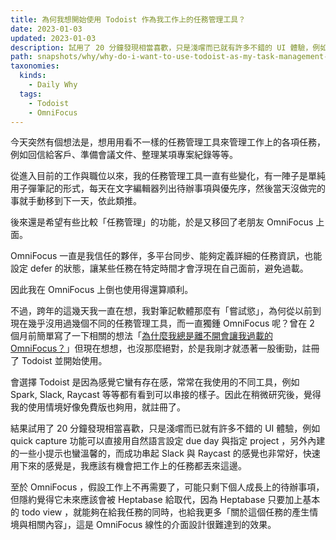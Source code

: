```yaml
---
title: 為何我想開始使用 Todoist 作為我工作上的任務管理工具？
date: 2023-01-03
updated: 2023-01-03
description: 試用了 20 分鐘發現相當喜歡，只是淺嚐而已就有許多不錯的 UI 體驗，例如 quick capture 功能可以直接用自然語言設定 due day 與指定 project 
path: snapshots/why/why-do-i-want-to-use-todoist-as-my-task-management-tool-at-work
taxonomies:
  kinds: 
    - Daily Why
  tags: 
    - Todoist
    - OmniFocus
---
```


今天突然有個想法是，想用用看不一樣的任務管理工具來管理工作上的各項任務，例如回信給客戶、準備會議文件、整理某項專案紀錄等等。

從進入目前的工作與職位以來，我的任務管理工具一直有些變化，有一陣子是單純用子彈筆記的形式，每天在文字編輯器列出待辦事項與優先序，然後當天沒做完的事就手動移到下一天，依此類推。

後來還是希望有些比較「任務管理」的功能，於是又移回了老朋友 OmniFocus 上面。

OmniFocus 一直是我信任的夥伴，多平台同步、能夠定義詳細的任務資訊，也能設定 defer 的狀態，讓某些任務在特定時間才會浮現在自己面前，避免過載。

因此我在 OmniFocus 上倒也使用得還算順利。

不過，跨年的這幾天我一直在想，我對筆記軟體那麼有「嘗試慾」，為何從以前到現在幾乎沒用過幾個不同的任務管理工具，而一直獨鍾 OmniFocus 呢？曾在 2 個月前簡單寫了一下相關的想法「[為什麼我總是離不開會讓我過載的 OmniFocus？](/snapshots/why/why-cant-i-leave-omnifocus/)」但現在想想，也沒那麼絕對，於是我剛才就憑著一股衝勁，註冊了 Todoist 並開始使用。

會選擇 Todoist 是因為感覺它蠻有存在感，常常在我使用的不同工具，例如 Spark, Slack, Raycast 等等都有看到可以串接的樣子。因此在稍微研究後，覺得我的使用情境好像免費版也夠用，就註冊了。

結果試用了 20 分鐘發現相當喜歡，只是淺嚐而已就有許多不錯的 UI 體驗，例如 quick capture 功能可以直接用自然語言設定 due day 與指定 project ，另外內建的一些小提示也蠻溫馨的，而成功串起 Slack 與 Raycast 的感覺也非常好，快速用下來的感覺是，我應該有機會把工作上的任務都丟來這邊。

至於 OmniFocus ，假設工作上不再需要了，可能只剩下個人成長上的待辦事項，但隱約覺得它未來應該會被 Heptabase 給取代，因為 Heptabase 只要加上基本的 todo view ，就能夠在給我任務的同時，也給我更多「關於這個任務的產生情境與相關內容」，這是 OmniFocus 線性的介面設計很難達到的效果。